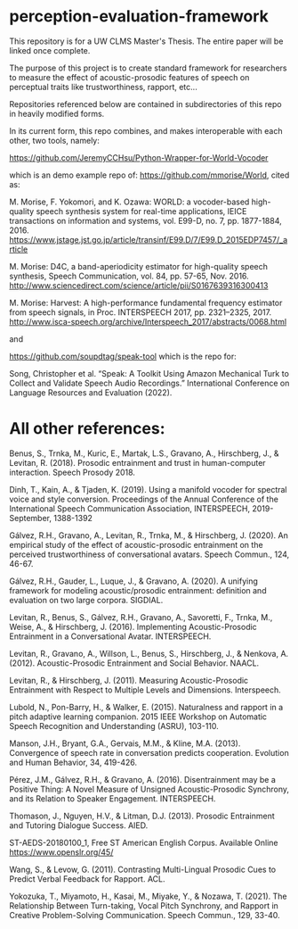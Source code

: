 # perception-evaluation-framework

This repository is for a UW CLMS Master's Thesis. The entire paper will be linked once complete. 

The purpose of this project is to create standard framework for researchers to measure the effect of acoustic-prosodic features of speech on perceptual traits like trustworthiness, rapport, etc... 

Repositories referenced below are contained in subdirectories of this repo in heavily modified forms. 

In its current form, this repo combines, and makes interoperable with each other, two tools, namely:

https://github.com/JeremyCCHsu/Python-Wrapper-for-World-Vocoder

which is an demo example repo of: https://github.com/mmorise/World, cited as:

M. Morise, F. Yokomori, and K. Ozawa: WORLD: a vocoder-based high-quality speech synthesis system for real-time applications, IEICE transactions on information and systems, vol. E99-D, no. 7, pp. 1877-1884, 2016. https://www.jstage.jst.go.jp/article/transinf/E99.D/7/E99.D_2015EDP7457/_article

M. Morise: D4C, a band-aperiodicity estimator for high-quality speech synthesis, Speech Communication, vol. 84, pp. 57-65, Nov. 2016. http://www.sciencedirect.com/science/article/pii/S0167639316300413

M. Morise: Harvest: A high-performance fundamental frequency estimator from speech signals, in Proc. INTERSPEECH 2017, pp. 2321–2325, 2017. http://www.isca-speech.org/archive/Interspeech_2017/abstracts/0068.html

and 

https://github.com/soupdtag/speak-tool which is the repo for: 

Song, Christopher et al. “Speak: A Toolkit Using Amazon Mechanical Turk to Collect and Validate Speech Audio Recordings.” International Conference on Language Resources and Evaluation (2022).

# All other references:

Benus, S., Trnka, M., Kuric, E., Martak, L.S., Gravano, A., Hirschberg, J., & Levitan, R. (2018). Prosodic entrainment and trust in human-computer interaction. Speech Prosody 2018.

Dinh, T., Kain, A., & Tjaden, K. (2019). Using a manifold vocoder for spectral voice and style conversion. Proceedings of the Annual Conference of the International Speech Communication Association, INTERSPEECH, 2019-September, 1388-1392

Gálvez, R.H., Gravano, A., Levitan, R., Trnka, M., & Hirschberg, J. (2020). An empirical study of the effect of acoustic-prosodic entrainment on the perceived trustworthiness of conversational avatars. Speech Commun., 124, 46-67.

Gálvez, R.H., Gauder, L., Luque, J., & Gravano, A. (2020). A unifying framework for modeling acoustic/prosodic entrainment: definition and evaluation on two large corpora. SIGDIAL.

Levitan, R., Benus, S., Gálvez, R.H., Gravano, A., Savoretti, F., Trnka, M., Weise, A., & Hirschberg, J. (2016). Implementing Acoustic-Prosodic Entrainment in a Conversational Avatar. INTERSPEECH.

Levitan, R., Gravano, A., Willson, L., Benus, S., Hirschberg, J., & Nenkova, A. (2012). Acoustic-Prosodic Entrainment and Social Behavior. NAACL.

Levitan, R., & Hirschberg, J. (2011). Measuring Acoustic-Prosodic Entrainment with Respect to Multiple Levels and Dimensions. Interspeech.

Lubold, N., Pon-Barry, H., & Walker, E. (2015). Naturalness and rapport in a pitch adaptive learning companion. 2015 IEEE Workshop on Automatic Speech Recognition and Understanding (ASRU), 103-110.

Manson, J.H., Bryant, G.A., Gervais, M.M., & Kline, M.A. (2013). Convergence of speech rate in conversation predicts cooperation. Evolution and Human Behavior, 34, 419-426.

Pérez, J.M., Gálvez, R.H., & Gravano, A. (2016). Disentrainment may be a Positive Thing: A Novel Measure of Unsigned Acoustic-Prosodic Synchrony, and its Relation to Speaker Engagement. INTERSPEECH.

Thomason, J., Nguyen, H.V., & Litman, D.J. (2013). Prosodic Entrainment and Tutoring Dialogue Success. AIED.

ST-AEDS-20180100_1, Free ST American English Corpus. Available Online https://www.openslr.org/45/

Wang, S., & Levow, G. (2011). Contrasting Multi-Lingual Prosodic Cues to Predict Verbal Feedback for Rapport. ACL.

Yokozuka, T., Miyamoto, H., Kasai, M., Miyake, Y., & Nozawa, T. (2021). The Relationship Between Turn-taking, Vocal Pitch Synchrony, and Rapport in Creative Problem-Solving Communication. Speech Commun., 129, 33-40.
